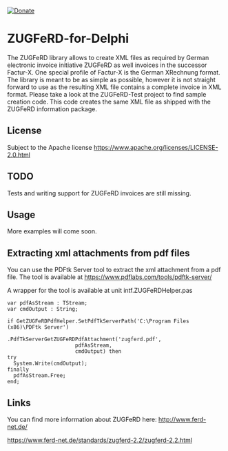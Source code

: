 [![Donate](https://img.shields.io/badge/Donate-PayPal-green.svg)](https://www.paypal.com/cgi-bin/webscr?cmd=_s-xclick&hosted_button_id=5V8N3XFTU495G)

# ZUGFeRD-for-Delphi

The ZUGFeRD library allows to create XML files as required by German electronic invoice initiative ZUGFeRD as well invoices in the successor Factur-X. One special profile of Factur-X is the German XRechnung format.
The library is meant to be as simple as possible, however it is not straight forward to use as the resulting XML file contains a complete invoice in XML format. Please take a look at the ZUGFeRD-Test project to find sample creation code. This code creates the same XML file as shipped with the ZUGFeRD information package.

## License
Subject to the Apache license https://www.apache.org/licenses/LICENSE-2.0.html

## TODO
Tests and writing support for ZUGFeRD invoices are still missing.

## Usage
More examples will come soon.

## Extracting xml attachments from pdf files
You can use the PDFtk Server tool to extract the xml attachment from a pdf file. The tool is available at
https://www.pdflabs.com/tools/pdftk-server/

A wrapper for the tool is available at unit intf.ZUGFeRDHelper.pas

```delphi
var pdfAsStream : TStream;
var cmdOutput : String;

if GetZUGFeRDPdfHelper.SetPdfTkServerPath('C:\Program Files (x86)\PDFtk Server')
                      .PdfTkServerGetZUGFeRDPdfAttachment('zugferd.pdf',
                      pdfAsStream,
                      cmdOutput) then
try
  System.Write(cmdOutput);
finally
  pdfAsStream.Free;
end;
```

## Links
You can find more information about ZUGFeRD here:
http://www.ferd-net.de/

https://www.ferd-net.de/standards/zugferd-2.2/zugferd-2.2.html